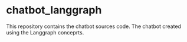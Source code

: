 # chatbot_langgraph
This repository contains the chatbot sources code. The chatbot created using the Langgraph conceprts.
